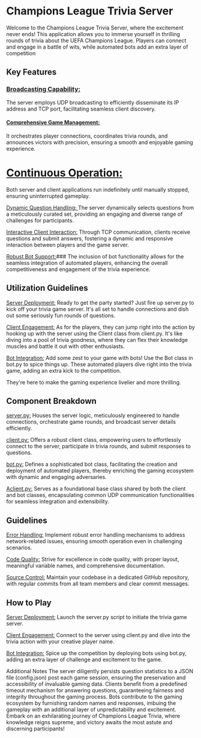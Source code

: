 
# Champions League Trivia Server
Welcome to the Champions League Trivia Server, where the excitement never ends! This application allows you to immerse yourself in thrilling rounds of trivia about the UEFA Champions League. Players can connect and engage in a battle of wits, while automated bots add an extra layer of competition 

## Key Features
### <ins>Broadcasting Capability:</ins> 
The server employs UDP broadcasting to efficiently disseminate its IP address and TCP port, facilitating seamless client discovery.

#### <ins>Comprehensive Game Management:</ins> 
It orchestrates player connections, coordinates trivia rounds, and announces victors with precision, ensuring a smooth and enjoyable gaming experience.

# <ins>Continuous Operation:</ins> 
Both server and client applications run indefinitely until manually stopped, ensuring uninterrupted gameplay.

<ins>Dynamic Question Handling: </ins> The server dynamically selects questions from a meticulously curated set, providing an engaging and diverse range of challenges for participants.

<ins>Interactive Client Interaction:</ins> Through TCP communication, clients receive questions and submit answers, fostering a dynamic and responsive interaction between players and the game server.

<ins>Robust Bot Support:</ins>### The inclusion of bot functionality allows for the seamless integration of automated players, enhancing the overall competitiveness and engagement of the trivia experience.

## Utilization Guidelines
<ins>Server Deployment:</ins> Ready to get the party started? Just fire up server.py to kick off your trivia game server. It's all set to handle connections and dish out some seriously fun rounds of questions.

<ins>Client Engagement:</ins> As for the players, they can jump right into the action by hooking up with the server using the Client class from client.py. It's like diving into a pool of trivia goodness, where they can flex their knowledge muscles and battle it out with other enthusiasts.

<ins>Bot Integration:</ins> Add some zest to your game with bots! Use the Bot class in bot.py to spice things up. These automated players dive right into the trivia game, adding an extra kick to the competition.

They're here to make the gaming experience livelier and more thrilling.

## Component Breakdown
<ins>server.py:</ins> Houses the server logic, meticulously engineered to handle connections, orchestrate game rounds, and broadcast server details efficiently.

<ins>client.py:</ins> Offers a robust client class, empowering users to effortlessly connect to the server, participate in trivia rounds, and submit responses to questions.

<ins>bot.py:</ins> Defines a sophisticated bot class, facilitating the creation and deployment of automated players, thereby enriching the gaming ecosystem with dynamic and engaging adversaries.

<ins>Aclient.py:</ins> Serves as a foundational base class shared by both the client and bot classes, encapsulating common UDP communication functionalities for seamless integration and extensibility.

## Guidelines
<ins>Error Handling:</ins> Implement robust error handling mechanisms to address network-related issues, ensuring smooth operation even in challenging scenarios.

<ins>Code Quality:</ins> Strive for excellence in code quality, with proper layout, meaningful variable names, and comprehensive documentation.

<ins>Source Control:</ins> Maintain your codebase in a dedicated GitHub repository, with regular commits from all team members and clear commit messages.

## How to Play
<ins>Server Deployment:</ins> Launch the server.py script to initiate the trivia game server.

<ins>Client Engagement:</ins> Connect to the server using client.py and dive into the trivia action with your creative player name.

<ins>Bot Integration:</ins> Spice up the competition by deploying bots using bot.py, adding an extra layer of challenge and excitement to the game.

Additional Notes
The server diligently persists question statistics to a JSON file (config.json) post each game session, ensuring the preservation and accessibility of invaluable gaming data.
Clients benefit from a predefined timeout mechanism for answering questions, guaranteeing fairness and integrity throughout the gaming process.
Bots contribute to the gaming ecosystem by furnishing random names and responses, imbuing the gameplay with an additional layer of unpredictability and excitement.
Embark on an exhilarating journey of Champions League Trivia, where knowledge reigns supreme, and victory awaits the most astute and discerning participants!
